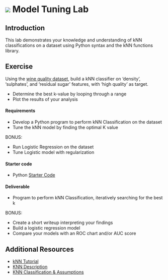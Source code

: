 # ![](https://ga-dash.s3.amazonaws.com/production/assets/logo-9f88ae6c9c3871690e33280fcf557f33.png) Model Tuning Lab

## Introduction

This lab demonstrates your knowledge and understanding of kNN classifications on a dataset using Python syntax and the kNN functions library.

## Exercise

Using the [wine quality dataset](https://s3.amazonaws.com/demo-datasets/wine.csv), build a kNN classifier on ‘density’, ‘sulphates’, and ‘residual sugar’ features, with ‘high quality’ as target.

- Determine the best k-value by looping through a range
- Plot the results of your analysis

#### Requirements

- Develop a Python program to perform kNN Classification on the dataset
- Tune the kNN model by finding the optimal K value

BONUS:
- Run Logistic Regression on the dataset
- Tune Logistic model with regularization

#### Starter code
- Python [Starter Code](./code/starter-code/week4-2.4-starter.ipynb)

#### Deliverable

- Program to perform kNN Classification, iteratively searching for the best k

BONUS:
- Create a short writeup interpreting your findings
- Build a logistic regression model
- Compare your models with an ROC chart and/or AUC score

## Additional Resources

- [kNN Tutorial](http://machinelearningmastery.com/tutorial-to-implement-k-nearest-neighbors-in-python-from-scratch/)
- [KNN Description](http://www.saedsayad.com/k_nearest_neighbors.htm)
- [KNN Classification & Assumptions](https://saravananthirumuruganathan.wordpress.com/2010/05/17/a-detailed-introduction-to-k-nearest-neighbor-knn-algorithm/)
